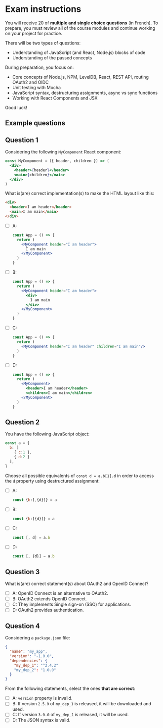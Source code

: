 
# Exam instructions

You will receive 20 of **multiple and single choice questions** (in French). To prepare, you must review all of the course modules and continue working on your project for practice.

There will be two types of questions:

- Understanding of JavaScript (and React, Node.js) blocks of code
- Understanding of the passed concepts

During preparation, you focus on:

- Core concepts of Node.js, NPM, LevelDB, React, REST API, routing OAuth2 and OIDC
- Unit testing with Mocha
- JavaScript syntax, destructuring assignments, async vs sync functions
- Working with React Components and JSX

Good luck!

## Example questions

## Question 1

Considering the following `MyComponent` React component:

```jsx
const MyComponent = ({ header, children }) => (
  <div>
    <header>{header}</header>
    <main>{children}</main>
  </div>
)
```

What is(are) correct implementation(s) to make the HTML layout like this:

```html
<div>
  <header>I am header</header>
  <main>I am main</main>
</div>
```

* [ ] A:
  ```jsx
  const App = () => {
    return (
      <MyComponent header="I am header">
        I am main
      </MyComponent>
    )
  }
  ```
* [ ] B:
  ```jsx
  const App = () => {
    return (
      <MyComponent header="I am header">
        <div>
          I am main
        </div>
      </MyComponent>
    )
  }
  ```
* [ ] C:
  ```jsx
  const App = () => {
    return (
      <MyComponent header="I am header" children="I am main"/>
    )
  }
  ```
* [ ] D:
  ```jsx
  const App = () => {
    return (
      <MyComponent>
        <header>I am header</header>
        <children>I am main</children>
      </MyComponent>
    )
  }
  ```

## Question 2

You have the following JavaScript object:

```js
const a = {
  b: [
    { c:1 },
    { d:2 }
  ],
}
```

Choose all possible equivalents of `const d = a.b[1].d` in order to access the `d` property using destructured assignment:

* [ ] A:
  ```js
  const {b:[,{d}]} = a
  ```

* [ ] B:
  ```js
  const {b:[{d}]} = a
  ```

* [ ] C:
  ```js
  const [, d] = a.b
  ```

* [ ] D:
  ```js
  const [, {d}] = a.b
  ```

## Question 3

What is(are) correct statement(s) about OAuth2 and OpenID Connect?

* [ ] A: OpenID Connect is an alternative to OAuth2.
* [ ] B: OAuth2 extends OpenID Connect.
* [ ] C: They implements Single sign-on (SSO) for applications.
* [ ] D: OAuth2 provides authentication.

## Question 4

Considering a `package.json` file:

```json
{
  "name": "my_app",
  "version": "~1.0.0",
  "dependencies": {
    "my_dep_1": "^2.4.2"
    "my_dep_2": "1.0.0"
  }
}
```

From the following statements, select the ones **that are correct**:

* [ ] A: `version` property is invalid.
* [ ] B: If version `2.5.0` of `my_dep_1` is released, it will be downloaded and used.
* [ ] C: If version `3.0.0` of `my_dep_1` is released, it will be used.
* [ ] D: The JSON syntax is valid.
